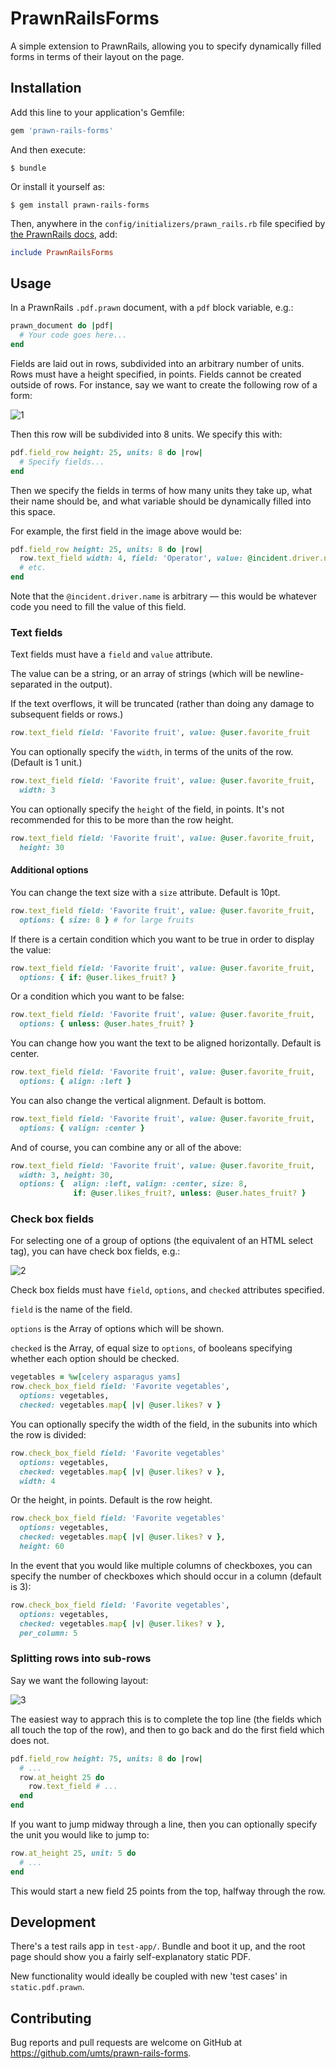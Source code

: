 # PrawnRailsForms

A simple extension to PrawnRails, allowing you to specify dynamically filled forms in terms of their layout on the page.

## Installation

Add this line to your application's Gemfile:

```ruby
gem 'prawn-rails-forms'
```

And then execute:

    $ bundle

Or install it yourself as:

    $ gem install prawn-rails-forms

Then, anywhere in the `config/initializers/prawn_rails.rb` file specified by [the PrawnRails docs](https://github.com/cortiz/prawn-rails), add:

```ruby
include PrawnRailsForms
```

## Usage

In a PrawnRails `.pdf.prawn` document, with a `pdf` block variable, e.g.:

```ruby
prawn_document do |pdf|
  # Your code goes here...
end
```

Fields are laid out in rows, subdivided into an arbitrary number of units.
Rows must have a height specified, in points.
Fields cannot be created outside of rows.
For instance, say we want to create the following row of a form:

![1](https://cloud.githubusercontent.com/assets/3988134/26561634/e6028f68-448d-11e7-800a-93e3aca2db6a.png)

Then this row will be subdivided into 8 units. We specify this with:

```ruby
pdf.field_row height: 25, units: 8 do |row|
  # Specify fields...
end
```

Then we specify the fields in terms of how many units they take up, what their name should be, and what variable should be dynamically filled into this space.

For example, the first field in the image above would be:

```ruby
pdf.field_row height: 25, units: 8 do |row|
  row.text_field width: 4, field: 'Operator', value: @incident.driver.name
  # etc.
end
```

Note that the `@incident.driver.name` is arbitrary — this would be whatever code you need to fill the value of this field.

### Text fields

Text fields must have a `field` and `value` attribute.

The value can be a string, or an array of strings (which will be newline-separated in the output).

If the text overflows, it will be truncated (rather than doing any damage to subsequent fields or rows.)

```ruby
row.text_field field: 'Favorite fruit', value: @user.favorite_fruit
```

You can optionally specify the `width`, in terms of the units of the row. (Default is 1 unit.)

```ruby
row.text_field field: 'Favorite fruit', value: @user.favorite_fruit,
  width: 3
```

You can optionally specify the `height` of the field, in points. It's not recommended for this to be more than the row height.

```ruby
row.text_field field: 'Favorite fruit', value: @user.favorite_fruit,
  height: 30
```

#### Additional options

You can change the text size with a `size` attribute. Default is 10pt.

```ruby
row.text_field field: 'Favorite fruit', value: @user.favorite_fruit,
  options: { size: 8 } # for large fruits
```

If there is a certain condition which you want to be true in order to display the value:

```ruby
row.text_field field: 'Favorite fruit', value: @user.favorite_fruit,
  options: { if: @user.likes_fruit? }
```

Or a condition which you want to be false:

```ruby
row.text_field field: 'Favorite fruit', value: @user.favorite_fruit,
  options: { unless: @user.hates_fruit? }
```

You can change how you want the text to be aligned horizontally. Default is center.

```ruby
row.text_field field: 'Favorite fruit', value: @user.favorite_fruit,
  options: { align: :left }
```

You can also change the vertical alignment. Default is bottom.

```ruby
row.text_field field: 'Favorite fruit', value: @user.favorite_fruit,
  options: { valign: :center }
```

And of course, you can combine any or all of the above:

```ruby
row.text_field field: 'Favorite fruit', value: @user.favorite_fruit,
  width: 3, height: 30,
  options: {  align: :left, valign: :center, size: 8,
              if: @user.likes_fruit?, unless: @user.hates_fruit? }
```

### Check box fields

For selecting one of a group of options (the equivalent of an HTML select tag), you can have check box fields, e.g.:

![2](https://cloud.githubusercontent.com/assets/3988134/26561635/e603f628-448d-11e7-8af8-6ced6a729cd5.png)

Check box fields must have `field`, `options`, and `checked` attributes specified.

`field` is the name of the field.

`options` is the Array of options which will be shown.

`checked` is the Array, of equal size to `options`, of booleans specifying whether each option should be checked.

```ruby
vegetables = %w[celery asparagus yams]
row.check_box_field field: 'Favorite vegetables',
  options: vegetables,
  checked: vegetables.map{ |v| @user.likes? v }
```

You can optionally specify the width of the field, in the subunits into which the row is divided:

```ruby
row.check_box_field field: 'Favorite vegetables'
  options: vegetables,
  checked: vegetables.map{ |v| @user.likes? v },
  width: 4
```

Or the height, in points. Default is the row height.

```ruby
row.check_box_field field: 'Favorite vegetables'
  options: vegetables,
  checked: vegetables.map{ |v| @user.likes? v },
  height: 60
```

In the event that you would like multiple columns of checkboxes, you can specify the number of checkboxes which should occur in a column (default is 3):

```ruby
row.check_box_field field: 'Favorite vegetables',
  options: vegetables,
  checked: vegetables.map{ |v| @user.likes? v },
  per_column: 5
```

### Splitting rows into sub-rows

Say we want the following layout:

![3](https://cloud.githubusercontent.com/assets/3988134/26561633/e601874e-448d-11e7-8951-2f8627285a63.png)

The easiest way to apprach this is to complete the top line (the fields which all touch the top of the row), and then to go back and do the first field which does not.

```ruby
pdf.field_row height: 75, units: 8 do |row|
  # ...
  row.at_height 25 do
    row.text_field # ...
  end
end
```

If you want to jump midway through a line, then you can optionally specify the unit you would like to jump to:

```ruby
row.at_height 25, unit: 5 do
  # ...
end
```

This would start a new field 25 points from the top, halfway through the row.

## Development

There's a test rails app in `test-app/`. Bundle and boot it up, and the root page should show you a fairly self-explanatory static PDF.

New functionality would ideally be coupled with new 'test cases' in `static.pdf.prawn`.

## Contributing

Bug reports and pull requests are welcome on GitHub at https://github.com/umts/prawn-rails-forms.
